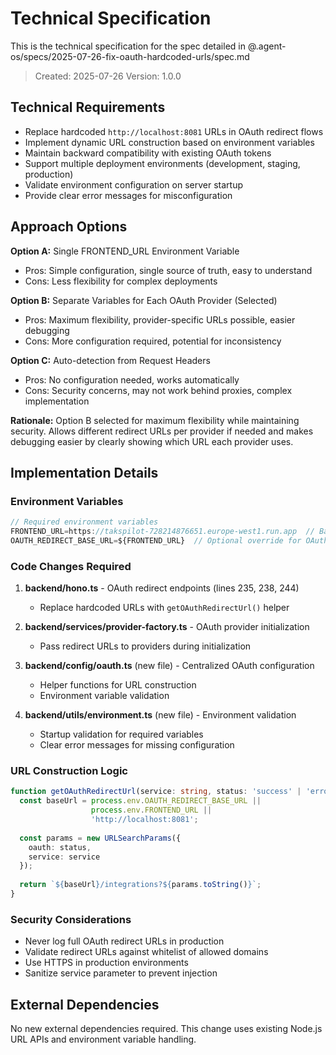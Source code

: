 # Technical Specification

This is the technical specification for the spec detailed in @.agent-os/specs/2025-07-26-fix-oauth-hardcoded-urls/spec.md

> Created: 2025-07-26
> Version: 1.0.0

## Technical Requirements

- Replace hardcoded `http://localhost:8081` URLs in OAuth redirect flows
- Implement dynamic URL construction based on environment variables
- Maintain backward compatibility with existing OAuth tokens
- Support multiple deployment environments (development, staging, production)
- Validate environment configuration on server startup
- Provide clear error messages for misconfiguration

## Approach Options

**Option A:** Single FRONTEND_URL Environment Variable
- Pros: Simple configuration, single source of truth, easy to understand
- Cons: Less flexibility for complex deployments

**Option B:** Separate Variables for Each OAuth Provider (Selected)
- Pros: Maximum flexibility, provider-specific URLs possible, easier debugging
- Cons: More configuration required, potential for inconsistency

**Option C:** Auto-detection from Request Headers
- Pros: No configuration needed, works automatically
- Cons: Security concerns, may not work behind proxies, complex implementation

**Rationale:** Option B selected for maximum flexibility while maintaining security. Allows different redirect URLs per provider if needed and makes debugging easier by clearly showing which URL each provider uses.

## Implementation Details

### Environment Variables

```typescript
// Required environment variables
FRONTEND_URL=https://takspilot-728214876651.europe-west1.run.app  // Base frontend URL
OAUTH_REDIRECT_BASE_URL=${FRONTEND_URL}  // Optional override for OAuth redirects
```

### Code Changes Required

1. **backend/hono.ts** - OAuth redirect endpoints (lines 235, 238, 244)
   - Replace hardcoded URLs with `getOAuthRedirectUrl()` helper
   
2. **backend/services/provider-factory.ts** - OAuth provider initialization
   - Pass redirect URLs to providers during initialization
   
3. **backend/config/oauth.ts** (new file) - Centralized OAuth configuration
   - Helper functions for URL construction
   - Environment variable validation
   
4. **backend/utils/environment.ts** (new file) - Environment validation
   - Startup validation for required variables
   - Clear error messages for missing configuration

### URL Construction Logic

```typescript
function getOAuthRedirectUrl(service: string, status: 'success' | 'error'): string {
  const baseUrl = process.env.OAUTH_REDIRECT_BASE_URL || 
                  process.env.FRONTEND_URL || 
                  'http://localhost:8081';
  
  const params = new URLSearchParams({
    oauth: status,
    service: service
  });
  
  return `${baseUrl}/integrations?${params.toString()}`;
}
```

### Security Considerations

- Never log full OAuth redirect URLs in production
- Validate redirect URLs against whitelist of allowed domains
- Use HTTPS in production environments
- Sanitize service parameter to prevent injection

## External Dependencies

No new external dependencies required. This change uses existing Node.js URL APIs and environment variable handling.